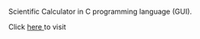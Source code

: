 Scientific Calculator in C programming language (GUI).

Click <a href="https://github.com/The-Young-Programmer/GUI-Scientific-Calculator.git"> here </a> to visit
